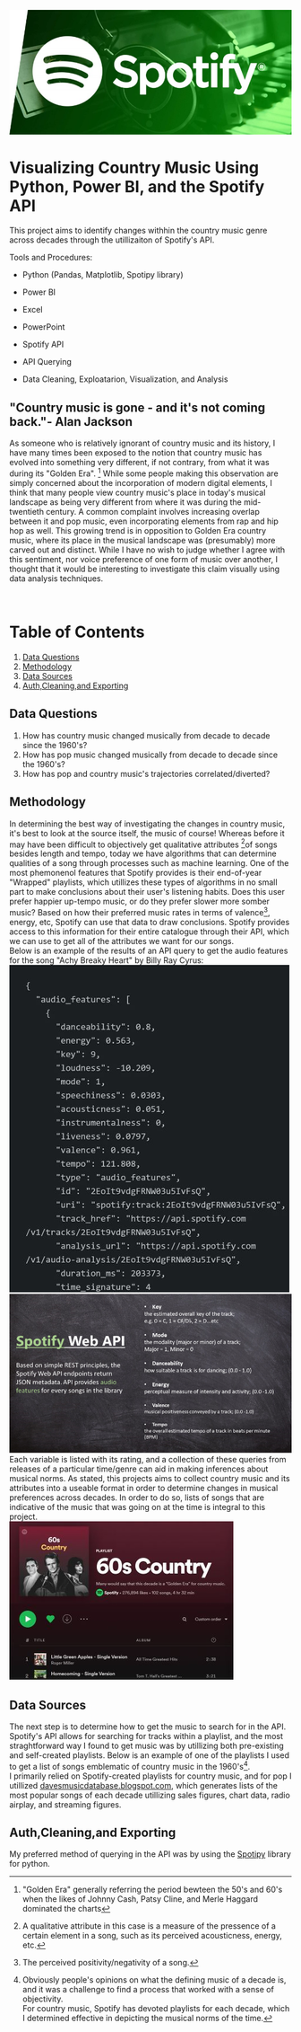 ![image](./images/Spotify_banner.jpg)
# Visualizing Country Music Using Python, Power BI, and the Spotify API
This project aims to  identify changes withhin the country music genre across decades through the utillizaiton of Spotify's API.

Tools and Procedures:

* Python (Pandas, Matplotlib, Spotipy library)

* Power BI

* Excel

* PowerPoint

* Spotify API

* API Querying

* Data Cleaning, Exploatarion, Visualization, and Analysis


## "Country music is gone - and it's not coming back."- Alan Jackson

As someone who is relatively ignorant of country music and its history, I have many times been exposed to the notion that country music has evolved into something very different, if not contrary, from what it was during its "Golden Era".
[^1]
While some people making this observation are simply concerned about the incorporation of modern digital elements, I think that many people view country music's place in today's musical landscape as being very different from where it was during the mid-twentieth century.
A common complaint involves increasing overlap between it and pop music, even incorporating elements from rap and hip hop as well.  This growing trend is in opposition to Golden Era country music, where its place in the musical landscape was (presumably) more carved out and distinct.
While I have no wish to judge whether I agree with this sentiment, nor voice preference of one form of music over another, I thought that it would be interesting to investigate this claim visually using data analysis techniques.

<br />

# Table of Contents
1. [Data Questions](#data-questions)
2. [Methodology](#methodology)
3. [Data Sources](#data-sources)
4. [Auth,Cleaning,and Exporting](#auth,cleaning,and-exporting)

## Data Questions
1. How has country music changed musically from decade to decade since the 1960's?
2. How has pop music changed musically from decade to decade since the 1960's?
3. How has pop and country music's trajectories correlated/diverted?

## Methodology 
In determining the best way of investigating the changes in country music, it's best to look at the source itself, the music of course! 
Whereas before it may have been difficult to objectively get qualitative attributes [^2]of songs besides length and tempo, today we have algorithms that can determine qualities of a song through processes such as machine learning.
One of the most phemonenol features that Spotify provides is their end-of-year "Wrapped" playlists, which utillizes these types of algorithms in no small part to make conclusions about their user's listening habits.
Does this user prefer happier up-tempo music, or do they prefer slower more somber music?  Based on how their preferred music rates in terms of valence[^3], energy, etc, Spotify can use that data to draw conclusions.
Spotify provides access to this information for their entire catalogue through their API, which we can use to get all of the attributes we want for our songs.  
Below is an example of the results of an API query to get the audio features for the song "Achy Breaky Heart" by Billy Ray Cyrus:
<br />
![ScreenShot](./images/achy_breaky.JPG)
![ScreenShot](./images/spotify_features.png)
<br />
Each variable is listed with its rating, and a collection of these queries from releases of a particular time/genre can aid in making inferences about musical norms. 
As stated, this projects aims to collect country music and its attributes into a useable format in order to determine changes in musical preferences across decades.
In order to do so, lists of songs that are indicative of the music that was going on at the time is integral to this project.
<br />
![image](./images/60s_playlist.JPG)
## Data Sources
The next step is to determine how to get the music to search for in the API. 
Spotify's API allows for searching for tracks within a playlist, and the most straghtforward way I found to get music was by utillizing both pre-existing and self-created playlists.
Below is an example of one of the playlists I used to get a list of songs emblematic of country music in the 1960's[^4].
<br /> 
I primarily relied on Spotify-created playlists for country music, and for pop I utillized [davesmusicdatabase.blogspot.com](https://davesmusicdatabase.blogspot.com/p/best-of-lists.html#songs-era), which generates lists of the most popular songs of each decade utillizing sales figures, chart data, radio airplay, and streaming figures.
<br />
## Auth,Cleaning,and Exporting
My preferred method of querying in the API was by using the [Spotipy]() library for python.


[^1]: "Golden Era" generally referring the period bewteen the 50's and 60's when the likes of Johnny Cash, Patsy Cline, and Merle Haggard dominated the charts
[^2]: A qualitative attribute in this case is a measure of the pressence of a certain element in a song, such as its perceived acousticness, energy, etc.
[^3]: The perceived positivity/negativity of a song.
[^4]: Obviously people's opinions on what the defining music of a decade is, and it was a challenge to find a process that worked with a sense of objectivity.  
For country music, Spotify has devoted playlists for each decade, which I determined effective in depicting the musical norms of the time.  